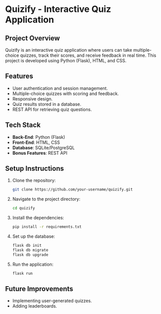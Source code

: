 # Quizify - Interactive Quiz Application

## Project Overview
Quizify is an interactive quiz application where users can take multiple-choice quizzes, track their scores, and receive feedback in real time. This project is developed using Python (Flask), HTML, and CSS.

## Features
- User authentication and session management.
- Multiple-choice quizzes with scoring and feedback.
- Responsive design.
- Quiz results stored in a database.
- REST API for retrieving quiz questions.

## Tech Stack
- **Back-End**: Python (Flask)
- **Front-End**: HTML, CSS
- **Database**: SQLite/PostgreSQL
- **Bonus Features**: REST API

## Setup Instructions
1. Clone the repository:
   ```bash
   git clone https://github.com/your-username/quizify.git
   ```
2. Navigate to the project directory:
   ```bash
   cd quizify
   ```
3. Install the dependencies:
   ```bash
   pip install -r requirements.txt
   ```
4. Set up the database:
   ```bash
   flask db init
   flask db migrate
   flask db upgrade
   ```
5. Run the application:
   ```bash
   flask run
   ```

## Future Improvements
- Implementing user-generated quizzes.
- Adding leaderboards.


